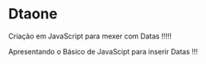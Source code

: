 # Dtaone
Criação em JavaScript para mexer com Datas !!!!!

Apresentando o Básico de JavaScipt para inserir Datas !!!
